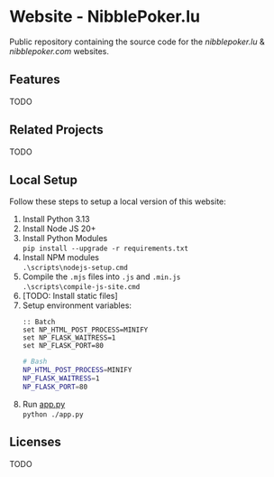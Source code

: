 # Website - NibblePoker.lu
Public repository containing the source code for the *nibblepoker.lu* & *nibblepoker.com* websites.


## Features
TODO


## Related Projects
TODO


## Local Setup
Follow these steps to setup a local version of this website:
1. Install Python 3.13
2. Install Node JS 20+
3. Install Python Modules \
   `pip install --upgrade -r requirements.txt`
4. Install NPM modules \
   `.\scripts\nodejs-setup.cmd`
5. Compile the `.mjs` files into `.js` and `.min.js` \
   `.\scripts\compile-js-site.cmd`
6. [TODO: Install static files]
7. Setup environment variables:
   ```batch
   :: Batch
   set NP_HTML_POST_PROCESS=MINIFY
   set NP_FLASK_WAITRESS=1
   set NP_FLASK_PORT=80
   ```
   ```bash
   # Bash
   NP_HTML_POST_PROCESS=MINIFY
   NP_FLASK_WAITRESS=1
   NP_FLASK_PORT=80
   ```
8. Run [app.py](app.py) \
   `python ./app.py`


## Licenses
TODO
